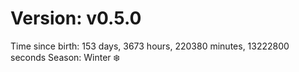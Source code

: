 # Version: v0.5.0
Time since birth: 153 days, 3673 hours, 220380 minutes, 13222800 seconds
Season: Winter ❄️
